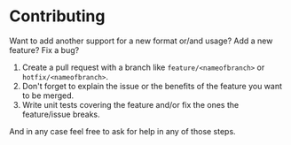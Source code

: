 # Contributing

Want to add another support for a new format or/and usage? Add a new feature? Fix a bug?

1. Create a pull request with a branch like `feature/<nameofbranch>` or `hotfix/<nameofbranch>`.
2. Don't forget to explain the issue or the benefits of the feature you want to be merged.
3. Write unit tests covering the feature and/or fix the ones the feature/issue breaks.

And in any case feel free to ask for help in any of those steps.



